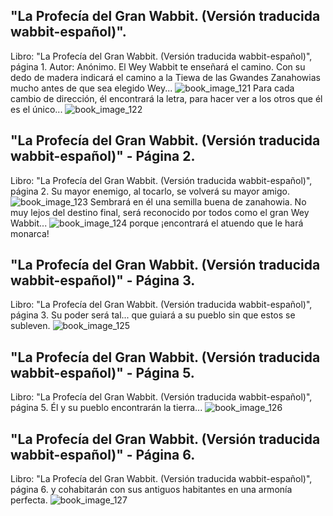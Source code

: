 ## "La Profecía del Gran Wabbit. (Versión traducida wabbit-español)".
Libro: "La Profecía del Gran Wabbit. (Versión traducida wabbit-español)", página 1.
Autor: Anónimo.
El Wey Wabbit te enseñará el camino.
Con su dedo de madera indicará el camino a la Tiewa de las Gwandes Zanahowias mucho antes de que sea elegido Wey...
![book_image_121](https://media.discordapp.net/attachments/1105643336989159555/1105647549110571119/121.jpg)
Para cada cambio de dirección, él encontrará la letra, para hacer ver a los otros que él es el único...
![book_image_122](https://media.discordapp.net/attachments/1105643336989159555/1105647550448554004/122.jpg)

## "La Profecía del Gran Wabbit. (Versión traducida wabbit-español)" - Página 2.
Libro: "La Profecía del Gran Wabbit. (Versión traducida wabbit-español)", página 2.
Su mayor enemigo, al tocarlo, se volverá su mayor amigo.
![book_image_123](https://media.discordapp.net/attachments/1105643336989159555/1105647569511661608/123.jpg)
Sembrará en él una semilla buena de zanahowia.
No muy lejos del destino final, será reconocido por todos como el gran Wey Wabbit...
![book_image_124](https://media.discordapp.net/attachments/1105643336989159555/1105647571780784178/124.jpg)
porque ¡encontrará el atuendo que le hará monarca!

## "La Profecía del Gran Wabbit. (Versión traducida wabbit-español)" - Página 3.
Libro: "La Profecía del Gran Wabbit. (Versión traducida wabbit-español)", página 3.
Su poder será tal...
que guiará a su pueblo sin que estos se subleven.
![book_image_125](https://media.discordapp.net/attachments/1105643336989159555/1105647573366210600/125.jpg)

## "La Profecía del Gran Wabbit. (Versión traducida wabbit-español)" - Página 5.
Libro: "La Profecía del Gran Wabbit. (Versión traducida wabbit-español)", página 5.
Él y su pueblo encontrarán la tierra...
![book_image_126](https://media.discordapp.net/attachments/1105643336989159555/1105647575027155014/126.jpg)

## "La Profecía del Gran Wabbit. (Versión traducida wabbit-español)" - Página 6.
Libro: "La Profecía del Gran Wabbit. (Versión traducida wabbit-español)", página 6.
y cohabitarán con sus antiguos habitantes en una armonía perfecta.
![book_image_127](https://media.discordapp.net/attachments/1105643336989159555/1105647576251895848/127.jpg)
